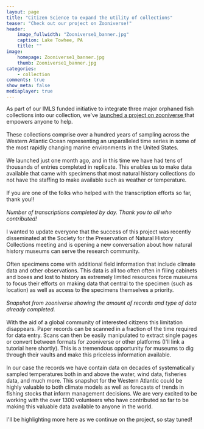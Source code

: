 ```yaml
---
layout: page
title: "Citizen Science to expand the utility of collections"
teaser: "Check out our project on Zooniverse!"
header:
    image_fullwidth: "Zooniverse1_banner.jpg"
    caption: Lake Towhee, PA 
    title: ""
image:
    homepage: Zooniverse1_banner.jpg
    thumb: Zooniverse1_banner.jpg
categories:
    - collection
comments: true
show_meta: false
mediaplayer: true
---
```

 
As part of our IMLS funded initiative to integrate three major orphaned fish collections into our collection, we've <a href="https://www.zooniverse.org/projects/zhcreech/castaway/"> <en>launched a project on zooniverse </en></a>  that empowers anyone to help. 
<br>
<br>
These collections comprise over a hundred years of sampling across the Western Atlantic Ocean representing an unparalleled time series in some of the most rapidly changing marine environments in the United States. 
<br>
<br>
We launched just one month ago, and in this time we have had tens of thousands of entries completed in replicate. This enables us to make data available that came with specimens that most natural history collections do not have the staffing to make available such as weather or temperature. 
<br>
<br>
If you are one of the folks who helped with the transcription efforts so far, thank you!!
<br>
<br>
<img class="b30" src="http://carolinafishes.github.io/images/zooniverse2.png" alt=""><em>Number of transcriptions completed by day. Thank you to all who contributed! </em>
<br>
<br>
I wanted to update everyone that the success of this project was recently disseminated at the Society for the Preservation of Natural History Collections meeting and is opening a new conversation about how natural history museums can serve the research community.
<br>
<br>
Often specimens come with additional field information that include climate data and other observations.  This data is all too often often  in filing cabinets and boxes and lost to history as extremely limited resources force museums to focus their efforts on making data that central to the specimen (such as location) as well as access to the specimens themselves a priority. 
<br>
<br>
<img class="b30" src="http://carolinafishes.github.io/images/zooniverse3.png" alt=""><em>Snapshot from zooniverse showing the amount of records and type of data already completed. </em>
<br>
<br>
With the aid of a global community of interested citizens this limitation disappears. Paper records can be scanned in a fraction of the time required for data entry. Scans can then be easily manipulated to extract single pages or convert between formats for zooniverse or other platforms (I'll link a tutorial here shortly). This is a tremendous opportunity for museums to dig through their vaults and make this priceless information available. 
<br>
<br>
In our case the records we have contain data on decades of systematically sampled temperatures both in and above the water, wind data, fisheries data, and much more. This snapshot for the Western Atlantic could be highly valuable to both climate models as well as forecasts of trends in fishing stocks that inform management decisions. We are very excited to be working with the over 1300 volunteers who have contributed so far to be making this valuable data available to anyone in the world. 
<br>
<br>
I'll be highlighting more here as we continue on the project, so stay tuned! 




